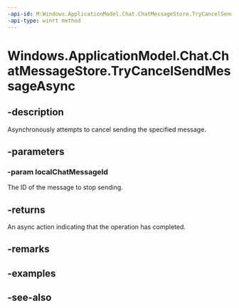 ----api-id: M:Windows.ApplicationModel.Chat.ChatMessageStore.TryCancelSendMessageAsync(System.String)
-api-type: winrt method
---<!-- Method syntaxpublic Windows.Foundation.IAsyncOperation<bool> TryCancelSendMessageAsync(System.String localChatMessageId)--># Windows.ApplicationModel.Chat.ChatMessageStore.TryCancelSendMessageAsync## -descriptionAsynchronously attempts to cancel sending the specified message.## -parameters### -param localChatMessageIdThe ID of the message to stop sending.## -returnsAn async action indicating that the operation has completed.## -remarks## -examples## -see-also